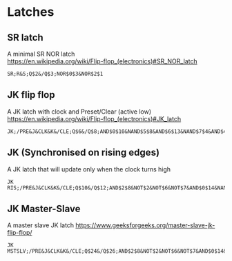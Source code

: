 # Latches

## SR latch

A minimal SR NOR latch  
<https://en.wikipedia.org/wiki/Flip-flop_(electronics)#SR_NOR_latch>  
```
SR;R&S;Q$2&/Q$3;NOR$0$3&NOR$2$1
```

## JK flip flop

A JK latch with clock and Preset/Clear (active low)
<https://en.wikipedia.org/wiki/Flip-flop_(electronics)#JK_latch>
```
JK;/PRE&J&CLK&K&/CLE;Q$6&/Q$8;AND$0$10&NAND$5$8&AND$6$13&NAND$7$4&AND$4$1&NAND$9$11&AND$2$8&AND$6$2&NAND$12$14&AND$3$0
```

## JK (Synchronised on rising edges)

A JK latch that will update only when the clock turns high  
```
JK RIS;/PRE&J&CLK&K&/CLE;Q$10&/Q$12;AND$2$8&NOT$2&NOT$6&NOT$7&AND$0$14&NAND$9$12&AND$10$17&NAND$11$4&AND$4$1&NAND$13$15&AND$5$12&AND$10$5&NAND$16$18&AND$3$0
```

## JK Master-Slave

A master slave JK latch
<https://www.geeksforgeeks.org/master-slave-jk-flip-flop/>  
```
JK MSTSLV;/PRE&J&CLK&K&/CLE;Q$24&/Q$26;AND$2$8&NOT$2&NOT$6&NOT$7&AND$0$14&NAND$9$12&AND$10$17&NAND$11$4&AND$4$1&NAND$13$15&AND$5$12&AND$10$5&NAND$16$18&AND$3$0&AND$33$22&NOT$33&NOT$20&NOT$21&AND$0$28&NAND$23$26&AND$24$31&NAND$25$4&AND$4$10&NAND$27$29&AND$19$26&AND$24$19&NAND$30$32&AND$12$0&NOT$2
```
